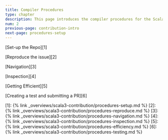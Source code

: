 ```yaml
---
title: Compiler Procedures
type: chapter
description: This page introduces the compiler procedures for the Scala 3 compiler.
num: 2
previous-page: contribution-intro
next-page: procedures-setup
---
```


[Set-up the Repo][1]

[Reproduce the issue][2]

[Navigation][3]

[Inspection][4]

[Getting Efficient][5]

[Creating a test and submitting a PR][6]

[1]: {% link _overviews/scala3-contribution/procedures-setup.md %}
[2]: {% link _overviews/scala3-contribution/procedures-reproduce.md %}
[3]: {% link _overviews/scala3-contribution/procedures-navigation.md %}
[4]: {% link _overviews/scala3-contribution/procedures-inspection.md %}
[5]: {% link _overviews/scala3-contribution/procedures-efficiency.md %}
[6]: {% link _overviews/scala3-contribution/procedures-testing.md %}

